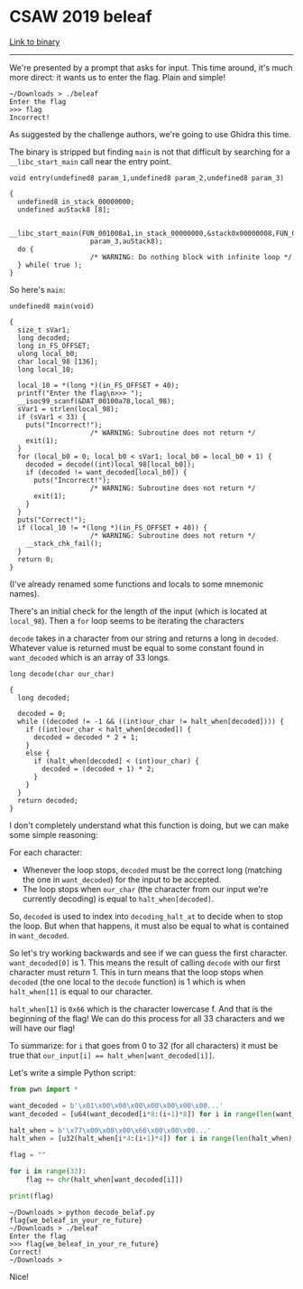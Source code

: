 # CSAW 2019 beleaf

[Link to
binary](https://github.com/guyinatuxedo/nightmare/blob/master/modules/03-beginner_re/csaw19_beleaf/beleaf)

---

We're presented by a prompt that asks for input. This time around, it's much
more direct: it wants us to enter the flag. Plain and simple!

```
~/Downloads > ./beleaf 
Enter the flag
>>> flag
Incorrect!
```

As suggested by the challenge authors, we're going to use Ghidra this time.

The binary is stripped but finding `main` is not that difficult by searching for
a `__libc_start_main` call near the entry point.


```
void entry(undefined8 param_1,undefined8 param_2,undefined8 param_3)

{
  undefined8 in_stack_00000000;
  undefined auStack8 [8];
  
  __libc_start_main(FUN_001008a1,in_stack_00000000,&stack0x00000008,FUN_001009e0,FUN_00100a50,
                    param_3,auStack8);
  do {
                    /* WARNING: Do nothing block with infinite loop */
  } while( true );
}
```

So here's `main`:

```
undefined8 main(void)

{
  size_t sVar1;
  long decoded;
  long in_FS_OFFSET;
  ulong local_b0;
  char local_98 [136];
  long local_10;
  
  local_10 = *(long *)(in_FS_OFFSET + 40);
  printf("Enter the flag\n>>> ");
  __isoc99_scanf(&DAT_00100a78,local_98);
  sVar1 = strlen(local_98);
  if (sVar1 < 33) {
    puts("Incorrect!");
                    /* WARNING: Subroutine does not return */
    exit(1);
  }
  for (local_b0 = 0; local_b0 < sVar1; local_b0 = local_b0 + 1) {
    decoded = decode((int)local_98[local_b0]);
    if (decoded != want_decoded[local_b0]) {
      puts("Incorrect!");
                    /* WARNING: Subroutine does not return */
      exit(1);
    }
  }
  puts("Correct!");
  if (local_10 != *(long *)(in_FS_OFFSET + 40)) {
                    /* WARNING: Subroutine does not return */
    __stack_chk_fail();
  }
  return 0;
}
```

(I've already renamed some functions and locals to some mnemonic names).

There's an initial check for the length of the input (which is located at
`local_98`). Then a `for` loop seems to be iterating the characters

`decode` takes in a character from our string and returns a long in `decoded`.
Whatever value is returned must be equal to some constant found in
`want_decoded` which is an array of 33 longs.

```
long decode(char our_char)

{
  long decoded;
  
  decoded = 0;
  while ((decoded != -1 && ((int)our_char != halt_when[decoded]))) {
    if ((int)our_char < halt_when[decoded]) {
      decoded = decoded * 2 + 1;
    }
    else {
      if (halt_when[decoded] < (int)our_char) {
        decoded = (decoded + 1) * 2;
      }
    }
  }
  return decoded;
}
```

I don't completely understand what this function is doing, but we can make some
simple reasoning:

For each character:
+ Whenever the loop stops, `decoded` must be the correct long (matching the one
  in `want_decoded`) for the input to be accepted.
+ The loop stops when `our_char` (the character from our input we're currently
  decoding) is equal to `halt_when[decoded]`.

So, `decoded` is used to index into `decoding_halt_at` to decide when to stop
the loop. But when that happens, it must also be equal to what is contained in
`want_decoded`.

So let's try working backwards and see if we can guess the first character.
`want_decoded[0]` is 1. This means the result of calling `decode` with our first
character must return 1. This in turn means that the loop stops when `decoded`
(the one local to the `decode` function) is 1 which is when `halt_when[1]` is
equal to our character.

`halt_when[1]` is `0x66` which is the character lowercase f. And that is the
beginning of the flag! We can do this process for all 33 characters and we will
have our flag!

To summarize: for `i` that goes from 0 to 32 (for all characters) it must be true that `our_input[i] == halt_when[want_decoded[i]]`.

Let's write a simple Python script:

```python
from pwn import *

want_decoded = b'\x01\x00\x00\x00\x00\x00\x00\x00...'
want_decoded = [u64(want_decoded[i*8:(i+1)*8]) for i in range(len(want_decoded) // 8)]

halt_when = b'\x77\x00\x00\x00\x66\x00\x00\x00...'
halt_when = [u32(halt_when[i*4:(i+1)*4]) for i in range(len(halt_when) // 4)]

flag = ""

for i in range(33):
    flag += chr(halt_when[want_decoded[i]])

print(flag)
```

```
~/Downloads > python decode_belaf.py 
flag{we_beleaf_in_your_re_future}
~/Downloads > ./beleaf 
Enter the flag
>>> flag{we_beleaf_in_your_re_future}
Correct!
~/Downloads >
```

Nice!
